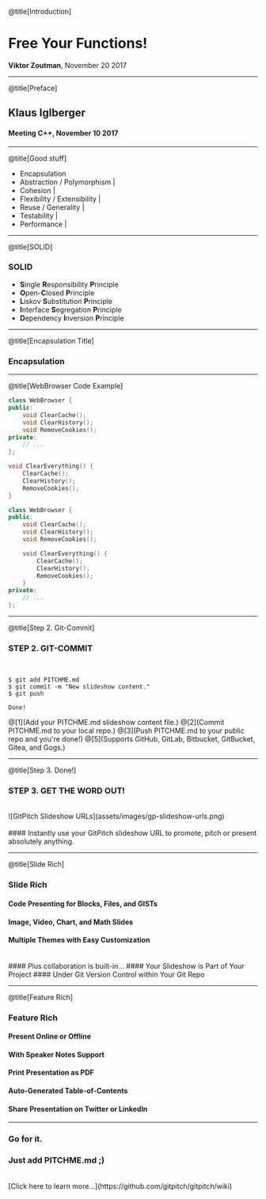 @title[Introduction]

# Free Your Functions!
<span class="primary"><strong>Viktor Zoutman</strong></span>, November 20 2017

---

@title[Preface]

## Klaus Iglberger
#### Meeting C++, November 10 2017

---

@title[Good stuff]

- Encapsulation
- Abstraction / Polymorphism |
- Cohesion |
- Flexibility / Extensibility |
- Reuse / Generality |
- Testability |
- Performance |

---

@title[SOLID]

### SOLID

- **S**ingle **R**esponsibility **P**rinciple
- **O**pen-**C**losed **P**rinciple
- **L**iskov **S**ubstitution **P**rinciple
- **I**nterface **S**egregation **P**rinciple
- **D**ependency **I**nversion **P**rinciple

---

@title[Encapsulation Title]

### Encapsulation

---

@title[WebBrowser Code Example]

```cpp
class WebBrowser {
public:
	void ClearCache();
	void ClearHistory();
	void RemoveCookies();
private:
	// ...
};

void ClearEverything() {
	ClearCache();
	ClearHistory();
	RemoveCookies();
}
```

```cpp
class WebBrowser {
public:
	void ClearCache();
	void ClearHistory();
	void RemoveCookies();

	void ClearEverything() {
		ClearCache();
		ClearHistory();
		RemoveCookies();
	}
private:
	// ...
};
```

---

@title[Step 2. Git-Commit]

### <span class="gold">STEP 2. GIT-COMMIT</span>
<br>

```shell
$ git add PITCHME.md
$ git commit -m "New slideshow content."
$ git push

Done!
```

@[1](Add your PITCHME.md slideshow content file.)
@[2](Commit PITCHME.md to your local repo.)
@[3](Push PITCHME.md to your public repo and you're done!)
@[5](Supports GitHub, GitLab, Bitbucket, GitBucket, Gitea, and Gogs.)

---

@title[Step 3. Done!]

### <span class="gold">STEP 3. GET THE WORD OUT!</span>
<br>
![GitPitch Slideshow URLs](assets/images/gp-slideshow-urls.png)
<br>
<br>
#### Instantly use your GitPitch slideshow URL to promote, pitch or present absolutely anything.

---

@title[Slide Rich]

### <span class="gold">Slide Rich</span>

#### Code Presenting for Blocks, Files, and GISTs
#### Image, Video, Chart, and Math Slides
#### Multiple Themes with Easy Customization
<br>
#### <span class="gold">Plus collaboration is built-in...</span>
#### Your Slideshow is Part of Your Project
#### Under Git Version Control within Your Git Repo

---

@title[Feature Rich]

### <span class="gold">Feature Rich</span>

#### Present Online or Offline
#### With Speaker Notes Support
#### Print Presentation as PDF
#### Auto-Generated Table-of-Contents
#### Share Presentation on Twitter or LinkedIn

---

### Go for it.
### Just add <span class="gold">PITCHME.md</span> ;)
<br>
[Click here to learn more...](https://github.com/gitpitch/gitpitch/wiki)
